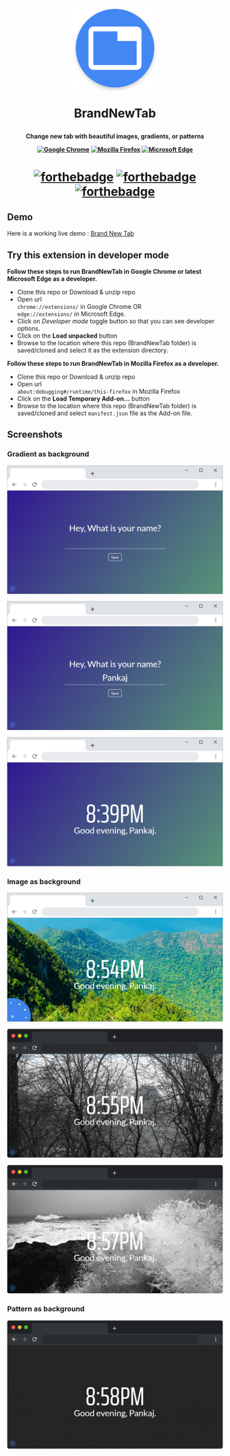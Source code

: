 <h1 align="center">
  <br>
  <img src="icons/512.png" alt="BrandNewTab" width="200">
  <br> 
  
  **BrandNewTab**
  <br>
</h1>

<h4 align="center">

**Change new tab with beautiful images, gradients, or patterns** 

<p align="center"> 

[![Google Chrome](https://img.shields.io/badge/Chrome-%234387f4?style=for-the-badge&logo=google-chrome&logoColor=white)]() 
[![Mozilla Firefox](https://img.shields.io/badge/firefox-%234387f4?style=for-the-badge&logo=firefox-browser&logoColor=white)]() 
[![Microsoft Edge](https://img.shields.io/badge/edge-%234387f4?style=for-the-badge&logo=microsoft-edge&logoColor=white)]()

</p>

</h4>

<h1/>

<h1 align="center">

[![forthebadge](https://forthebadge.com/images/badges/uses-html.svg)](https://pankajrpandey.github.io/BrandNewTab/) [![forthebadge](https://forthebadge.com/images/badges/uses-css.svg)](https://pankajrpandey.github.io/BrandNewTab/) [![forthebadge](https://forthebadge.com/images/badges/uses-js.svg)](https://pankajrpandey.github.io/BrandNewTab/)

</h1>

## Demo 
Here is a working live demo : [Brand New Tab](https://pankajrpandey.github.io/BrandNewTab/) 

## Try this extension in developer mode

**Follow these steps to run BrandNewTab in Google Chrome or latest Microsoft Edge as a developer.**

- Clone this repo or Download & unzip repo
- Open url    
  ``chrome://extensions/`` in Google Chrome OR   
  ``edge://extensions/`` in Microsoft Edge.
- Click on _Developer mode_ toggle button so that you can see developer options.
- Click on the **Load unpacked** button
- Browse to the location where this repo (BrandNewTab folder) is saved/cloned and select it as the extension directory.

<strong>Follow these steps to run BrandNewTab in Mozilla Firefox as a developer.</strong>

- Clone this repo or Download & unzip repo
- Open url    
  ``about:debugging#/runtime/this-firefox`` in Mozilla Firefox  
- Click on the **Load Temporary Add-on…** button
- Browse to the location where this repo (BrandNewTab folder) is saved/cloned and select ``manifest.json`` file as the Add-on file.

## Screenshots

### Gradient as background
![INTRO](images/1_win_gradient_bg.png)

![INPUT](images/2_win_gradient_bg.png)

![CLOCK/GREET](images/3_win_gradient_bg.png)

### Image as background
![MAIN](images/4_win_image_bg.png)

![MAC](images/5_mac_image_bg.png)

![MAC](images/6_mac_image_bg.png)


### Pattern as background
![MAC](images/7_mac_pattern_bg.png)

